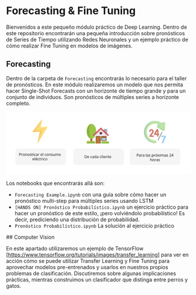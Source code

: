 # Forecasting & Fine Tuning

Bienvenidos a este pequeño módulo práctico de Deep Learning. Dentro de este repositorio encontrarán una pequeña introducción sobre pronósticos de Series de Tiempo utilizando Redes Neuronales y un ejemplo práctico de cómo realizar Fine Tuning en modelos de imágenes. 

## Forecasting

Dentro de la carpeta de `Forecasting` encontrarás lo necesario para el taller de pronósticos. En este módulo realizaremos un modelo que nos permita hacer Single-Shot Forecasts con un horizonte de tiempo grande y para un conjunto de individuos. Son pronósticos de múltiples series a horizonte completo. 

![context](Forecasting/imgs/context.png)

Los notebooks que encontrarás allá son: 
- `Forecasting Example.ipynb` con una guía sobre cómo hacer un pronóstico multi-step para múltiples series usando LSTM
- `[HANDS ON] Pronóstico Probabilístico.ipynb` un ejercicio práctico para hacer un pronóstico de este estilo, ¡pero volviéndolo probabilístico! Es decir, prediciendo una distribución de probabilidad. 
- `Pronóstico Probabilístico.ipynb` La solución al ejercicio práctico 

## Computer Vision

En este apartado utilizaremos un ejemplo de TensorFlow [https://www.tensorflow.org/tutorials/images/transfer_learning] para ver en acción cómo se puede utilizar Transfer Learning y Fine Tuning para aprovechar modelos pre-entrenados y usarlos en nuestros propios problemas de clasificación. Discutiremos sobre algunas implicaciones prácticas, mientras construimos un clasificador que distinga entre perros y gatos.